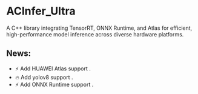 # ACInfer_Ultra
A C++ library integrating TensorRT, ONNX Runtime, and Atlas for efficient, high-performance model inference across diverse hardware platforms.

## News: 
- ⚡ Add HUAWEI Atlas support .
- 🔥 Add yolov8 support .
- ⚡ Add ONNX Runtime support .
